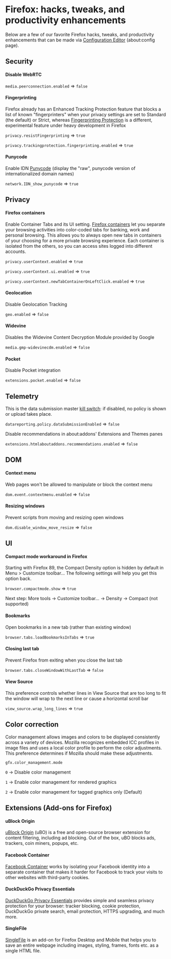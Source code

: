 # Firefox: hacks, tweaks, and productivity enhancements

Below are a few of our favorite Firefox hacks, tweaks, and productivity enhancements that can be made via [Configuration Editor](https://support.mozilla.org/en-US/kb/about-config-editor-firefox) (about:config page).

## Security

#### Disable WebRTC

`media.peerconnection.enabled` => `false`

#### Fingerprinting

Firefox already has an Enhanced Tracking Protection feature that blocks a list of known "fingerprinters" when your privacy settings are set to Standard (the default) or Strict, whereas [Fingerprinting Protection](https://support.mozilla.org/en-US/kb/firefox-protection-against-fingerprinting) is a different, experimental feature under heavy development in Firefox

`privacy.resistFingerprinting` => `true`

`privacy.trackingprotection.fingerprinting.enabled` => `true`

#### Punycode

Enable IDN [Punycode](https://kb.mozillazine.org/Network.IDN_show_punycode) (display the "raw", punycode version of internationalized domain names)

`network.IDN_show_punycode` => `true`

## Privacy

#### Firefox containers

Enable Container Tabs and its UI setting. [Firefox containers](https://support.mozilla.org/en-US/kb/how-use-firefox-containers) let you separate your browsing activities into color-coded tabs for banking, work and personal browsing. This allows you to always open new tabs in containers of your choosing for a more private browsing experience. Each container is isolated from the others, so you can access sites logged into different accounts.

`privacy.userContext.enabled` => `true`

`privacy.userContext.ui.enabled` => `true`

`privacy.userContext.newTabContainerOnLeftClick.enabled` => `true`

#### Geolocation

Disable Geolocation Tracking

`geo.enabled` => `false`

#### Widevine

Disables the Widevine Content Decryption Module provided by Google

`media.gmp-widevinecdm.enabled` => `false`

#### Pocket

Disable Pocket integration

`extensions.pocket.enabled` => `false`

## Telemetry

This is the data submission master [kill switch](https://firefox-source-docs.mozilla.org/toolkit/components/telemetry/internals/preferences.html): if disabled, no policy is shown or upload takes place.

`datareporting.policy.dataSubmissionEnabled` => `false`

Disable recommendations in about:addons' Extensions and Themes panes

`extensions.htmlaboutaddons.recommendations.enabled` => `false`

## DOM

#### Context menu

Web pages won't be allowed to manipulate or block the context menu

`dom.event.contextmenu.enabled` => `false`

#### Resizing windows

Prevent scripts from moving and resizing open windows

`dom.disable_window_move_resize` => `false`

## UI

#### Compact mode workaround in Firefox

Starting with Firefox 89, the Compact Density option is hidden by default in Menu > Customize toolbar... The following settings will help you get this option back.

`browser.compactmode.show` => `true`

Next step: More tools -> Customize toolbar... -> Density -> Compact (not supported)

#### Bookmarks

Open bookmarks in a new tab (rather than existing window)

`browser.tabs.loadBookmarksInTabs` => `true`

#### Closing last tab

Prevent Firefox from exiting when you close the last tab

`browser.tabs.closeWindowWithLastTab` => `false`

#### View Source

This preference controls whether lines in View Source that are too long to fit the window will wrap to the next line or cause a horizontal scroll bar

`view_source.wrap_long_lines` => `true`

## Color correction

Color management allows images and colors to be displayed consistently across a variety of devices. Mozilla recognizes embedded ICC profiles in image files and uses a local color profile to perform the color adjustments. This preference determines if Mozilla should make these adjustments.

`gfx.color_management.mode`

`0` -> Disable color management

`1` -> Enable color management for rendered graphics

`2` -> Enable color management for tagged graphics only (Default)

## Extensions (Add-ons for Firefox)

#### uBlock Origin

[uBlock Origin](https://addons.mozilla.org/en-US/firefox/addon/ublock-origin/) (uBO) is a free and open-source browser extension for content filtering, including ad blocking. Out of the box, uBO blocks ads, trackers, coin miners, popups, etc.

#### Facebook Container

[Facebook Container](https://addons.mozilla.org/en-US/firefox/addon/facebook-container/) works by isolating your Facebook identity into a separate container that makes it harder for Facebook to track your visits to other websites with third-party cookies.

#### DuckDuckGo Privacy Essentials

[DuckDuckGo Privacy Essentials](https://addons.mozilla.org/en-US/firefox/addon/duckduckgo-for-firefox/) provides simple and seamless privacy protection for your browser: tracker blocking, cookie protection, DuckDuckGo private search, email protection, HTTPS upgrading, and much more.

#### SingleFile

[SingleFile](https://addons.mozilla.org/en-US/firefox/addon/single-file/) is an add-on for Firefox Desktop and Mobile that helps you to save an entire webpage including images, styling, frames, fonts etc. as a single HTML file.
